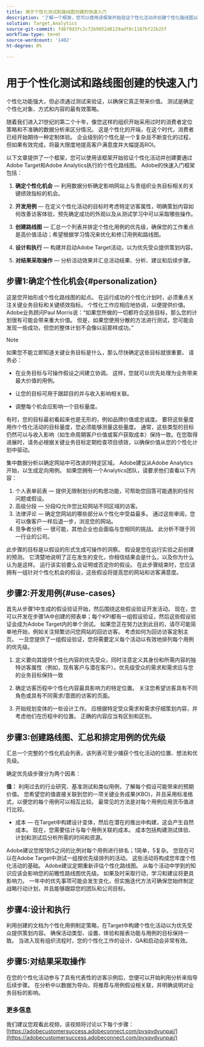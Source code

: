 ```yaml
---
title: 用于个性化测试和路线图创建的快速入门
description: '了解一个框架，您可以使用该框架开始验证个性化活动并创建个性化路线图以通过Adobe Target和Adobe Analytics执行。  '
solution: Target,Analytics
source-git-commit: fd679d3fc2c72b9852d8129adf8c1187bf22b25f
workflow-type: tm+mt
source-wordcount: '1402'
ht-degree: 0%

---
```


# 用于个性化测试和路线图创建的快速入门

个性化功能强大，但必须通过测试来验证，以确保它真正带来价值。 测试是确定个性化对象、方式和内容的最有效策略。

随着我们进入21世纪的第二个十年，像您这样的组织开始采用过时的消费者定位策略和不准确的数据分析来区分情况。 这是个性化的开端，在这个时代，消费者已经开始期待一种定制体验。 企业级别的个性化是一个复杂且不断变化的过程，但如果有效完成，将最大限度地提高客户满意度并大幅提高ROI。

以下文章提供了一个框架，您可以使用该框架开始验证个性化活动并创建要通过Adobe Target和Adobe Analytics执行的个性化路线图。 Adobe的快速入门框架包括：

1. **确定个性化机会**  — 利用数据分析确定影响网站上与贵组织业务目标相关的关键绩效指标的机会。

1. **开发用例**  — 在定义个性化活动的目标时考虑特定访客属性，明确策划内容如何改善访客体验，预先确定成功的外观以及从测试学习中可以采取哪些操作。

1. **创建路线图**  — 汇总一个列表并排定个性化用例的优先级，确保您的工作重点是高价值活动；希望根据学习情况来优化和修订用例和路线图。

1. **设计和执行**  — 构建并启动Adobe Target活动，以为优先受众提供策划内容。

1. **对结果采取操作**  — 分析活动效果并汇总活动结果、分析、建议和后续步骤。

## 步骤1:确定个性化机会{#personalization}

这是您开始形成个性化路线图的起点。 在运行成功的个性化计划时，必须重点关注关键业务目标和关键绩效指标。 个性化工作应相应地协调，以便提供价值。 Adobe业务顾问Paul Morris说：“如果您所做的一切都符合这些目标，那么您的计划很有可能会带来重大价值。 但是，如果您使用分散的方法进行测试，您可能会发现一些成功，但您的整体计划不会像以前那样成功。”

>[!NOTE]
>
>如果您不能立即知道关键业务目标是什么，那么尽快确定这些目标就很重要。 请务必：


* 在业务目标与可操作假设之间建立协调。 这样，您就可以优先处理为业务带来最大价值的用例。

* 让您的目标可用于跟踪目的并与收入影响相关联。

* 调整每个机会应影响一个目标量度。

有时，您的目标最初看起来也是无形的，例如品牌价值或忠诚度。 要将这些量度用作个性化活动的目标量度，您必须能够测量这些量度。 通常，这些类型的目标仍然可以与收入影响（如生命周期客户价值或客户获取成本）保持一致。在您取得进展时，请务必根据关键业务目标定期检查项目绩效，以确保价值从您的个性化计划中驱动。

集中数据分析以确定网站中可改进的特定区域。 Adobe建议从Adobe Analytics开始，以生成定向用例。 如果您拥有一个Analytics团队，请要求他们查看以下内容：

1. 个人表单前表 — 提供无限制划分的构思功能，可帮助您回答可能遇到的任何问题或假设。
1. 高级分段 — 分段IQ允许您比较网站不同区域的访客。
1. 法律评论 — 确定您网站的哪些部分从个性化中受益最多。 通过这些审阅，您可以像客户一样后退一步，浏览您的网站。
1. 竞争者分析 — 很可能，其他企业也会面临与您相同的挑战。 此分析不限于同一行业的公司。

此步骤的目标是以假设的形式生成可操作的洞察。 假设是您在运行实验之前创建的预测。 它清楚地说明了正在发生的变化，你相信结果会是什么，以及你为什么认为是这样。 运行该实验要么会证明或否定你的假设。 在此步骤结束时，您应该拥有一组针对个性化机会的假设，这些假设将提高您的网站和访客满意度。

## 步骤2:开发用例{#use-cases}

首先从步骤1中生成的假设验证开始，然后围绕这些假设验证开发活动。 现在，您可以开发在步骤1A中创建的预表单；每个KPI都有一组假设验证，然后这些假设验证会成为Adobe Target内的单个测试。 如果您正在努力达到此目的，请尽可能简单地开始，例如关注频繁访问您网站的回访访客。 考虑如何为回访访客定制主页。 一旦您提供了一组假设验证，您将需要定义每个活动以有效地排列每个用例的优先级。

1. 定义要向其提供个性化内容的优先受众，同时注意定义其身份和所需内容的独特访客属性（例如，现有客户与潜在客户）。优先级受众的需求和需求应与您的业务目标保持一致

1. 确定访客历程中个性化内容最具影响力的特定位置。 关注您希望访客具有不同角色或具有不同需求/意图的访客的页面。

1. 开始规划变体的一些设计工作。 应根据特定受众需求和需求仔细策划内容，并考虑他们在历程中的位置。 正确的内容应当有区别和区别。

## 步骤3:创建路线图、汇总和排定用例的优先级

汇总一个完整的个性化机会列表，该列表可至少捕获个性化活动的位置、想法和优先级。

确定优先级步骤分为两个因素：

**值：** 利用过去的行业研究、基准测试和类似用例，了解每个假设可能带来的预期价值。 您希望您的值直接关联到您的一项关键业务成果(KBO)，并且采用标准格式，以便您的每个用例可以相互比较。 最常见的方法是对每个用例应用货币值进行比较。

* 成本 — 在Target中构建设计变体，然后在潜在的推出中构建，这会产生自然成本。 现在，您需要估计与每个用例关联的成本。 成本包括构建测试体验、计划和测试后分析所需的时间和资源。

Adobe建议您按1到5之间的比例对每个用例进行排名；1简单，5复杂。 您现在可以在Adobe Target中测试一组按优先级排列的活动。 这些活动将构成您年度个性化活动的基础。 Adobe建议定期重新评估个性化路线图。 从每个活动中学到的知识应该会影响您的前瞻性路线图优先级。 如果及时采取行动，学习和建议将更具影响力。 一年中的优先事项可能会发生变化，但实施迭代方法可确保您始终制定战略行动计划，并且能够跟踪您的团队和公司目标。

## 步骤4:设计和执行

利用创建的文档为个性化用例制定策略，在Target中构建个性化活动以为优先受众提供策划内容。 确保活动类型、设置、体验和报表功能与用例的目标保持一致。 当进入现有组织流程时，您的个性化工作的设计、QA和启动会非常有效。

## 步骤5:对结果采取操作

在您的个性化活动参与了具有代表性的访客示例后，您便可以开始利用分析来指导后续步骤。 在分析中以数据为导向，将推荐与用例假设相关联，并明确说明对业务目标的影响。

### 更多信息

我们建议您观看此视频，该视频将讨论以下每个步骤： [https://adobecustomersuccess.adobeconnect.com/pvsqvdvunpai/](https://adobecustomersuccess.adobeconnect.com/pvsqvdvunpai/)